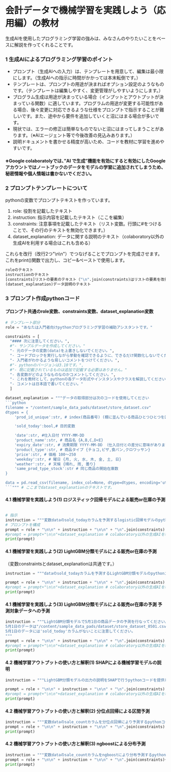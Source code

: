 # 会計データで機械学習を実践しよう（応用編）の教材
  
生成AIを使用したプログラミング学習の強みは、みなさんのやりたいことをベースに解説を作ってくれることです。
  
### 1 生成AIによるプログラミング学習のポイント
- プロンプト（生成AIへの入力）は、テンプレートを用意して、編集は最小限にします。（生成AIへの指示に時間がかかっては本末転倒です。）
- テンプレートは、プロンプトの用途が決まればオプション設定のようなものです。（テンプレートは編集しやすく、変更管理がしやすいようにします。）
- プログラム生成は用途が決まっている場合（インプットとアウトプットが決まっている関数）に適しています。プログラムの用途が変更する可能性がある場合、後々変更に対応できるような仕様をプロンプトで指示することが難しいです。また、途中から要件を追加していくと沼にはまる場合が多いです。
- 現状では、エラーの修正は簡単なものでないと沼にはまってしまうことがあります。（※AIエージェント等で今後改善の見込みあります。）
- 説明ドキュメントを書かせる精度が高いため、コードを教材に学習を進めやすいです。
  
#### ※Google colaboratolyでは、”AI で生成”機能を有効にすると有効にしたGoogleアカウントではノートブックのデータをモデルの学習に追加されてしまうため、秘密情報や個人情報は書かないでください。
  
  
  
### 2 プロンプトテンプレートについて
  
pythonの変数でプロンプトテキストを作っています。
  
1. role: 役割を記載したテキスト
2. instruction: 指示内容を記載したテキスト（ここを編集）
3. constraints: 注意事項を記載したテキスト（リスト変数。行頭に#をつけることで、その行のテキストを無効化できます。）
4. dataset_explanation: データに関する説明のテキスト（colaboratory以外の生成AIを利用する場合はこれも含める）
  
これらを改行（改行2つ"\n\n"）でつなげることでプロンプトを完成させます。これをprint()関数で出力し、コピー&ペーストで使用します。
  
```python
roleのテキスト
instructionのテキスト
[constraints]リストの要素のテキスト（"\n".join(constraints)はリストの要素を改行でつなげています。）
(dataset_explanation)データ説明のテキスト
```
  
  
  
### 3 プロンプト作成pythonコード
  
#### プロンプト共通のrole変数、constraints変数、dataset_explanation変数
```python
# テンプレート部分
role = "あなたは入門者向けpythonプログラミング学習の補助アシスタントです。"

constraints = [
  "#### 次に注意してください。",
  #"- サンプルデータを作成してください。"
  "- 元のデータの変数(data)を上書きしないでください。",
  "- コードブロックを実行しながら挙動を確認できるように、できるだけ関数化しないでください。",
  "- 入門者がわかるような易しいコメントをつけてください。",
  #"- pythonのバージョンは3.10です。",
  #"- 既に記載されているものは追加で記載する必要はありません。"
  "- 各変数がどのようなものなのかコメントしてください。",
  "- これを教材として、pythonの各データ形式やインスタンスやクラスを解説してください。",
  "- コメントは日本語で書いてください。"
  ]

dataset_explanation = """データの取得部分は次のコードを使用してください
```python
filename = "/content/sample_data_pads/dataset/store_dataset.csv"
dtypes = {
    'prod_id_unique':str, # index(商品番号) (棚に並んでいる商品ひとつひとつを区別 ex A_1_20240401, A_2_20240401, ...)

    'sold_today':bool,# 目的変数

    'date':str, #仕入日付 YYYY-MM-DD
    'product_name':str, # 商品名 {A,B,C,D<E}
    'expiry_date':str, # 消費期限 YYYY-MM-DD （仕入日付との差分に意味があります）
    'product_type':str, # 商品タイプ {チョコ,ピザ,食パン,クロワッサン}
    'price':str, # 価格 100〜250
    'weekday':str, # 曜日 {月, 火, 水, 木, 金, 土, 日}
    'weather':str, # 天候 {晴れ, 雨, 曇り}
    'same_prod_type_stock':str # 同じ商品の開始在庫数
}

data = pd.read_csv(filename, index_col=None, dtype=dtypes, encoding='utf-8')
```""" # ここまでdataset_explanationのテキストです。
```
  
#### 4.1 機械学習を実践しよう(1) ロジスティック回帰モデルによる販売or在庫の予測 
```python

# 指示
instruction = """変数dataのsold_todayカラムを予測するlogistic回帰モデルのpythonコードを提供してください。"""
# プロンプトを構成
prompt = role + "\n\n" + instruction + "\n\n" + "\n".join(constraints)
#prompt = prompt+"\n\n"+dataset_explanation # colaboratory以外の生成AIを利用する場合は行頭の#をはずし、有効にする
print(prompt)
```

#### 4.1 機械学習を実践しよう(2) LightGBM分類モデルによる販売or在庫の予測
  
（変数constraintsとdataset_explanationは共通です。）
```python
instruction = """dataのsold_todayカラムを予測するLightGBM分類モデルのpythonコードを提供してください。"""

prompt = role + "\n\n" + instruction + "\n\n" + "\n".join(constraints)
#prompt = prompt+"\n\n"+dataset_explanation # colaboratory以外の生成AIを利用する場合は行頭の#をはずし、有効にする
print(prompt)
```
  
#### 4.1 機械学習を実践しよう(3) LightGBM分類モデルによる販売or在庫の予測 予測対象データへの予測
```python
instruction = """LightGBM分類モデルで5月1日の商品データの予測を行なってください。
5月1日のデータは"/content/sample_data_pads/dataset/store_dataset_0501.csv"です。
5月1日のデータには'sold_today'カラムがないことに注意してください。
"""
prompt = role + "\n\n" + instruction + "\n\n" + "\n".join(constraints)
#prompt = prompt+"\n\n"+dataset_explanation # colaboratory以外の生成AIを利用する場合は行頭の#をはずし、有効にする
print(prompt)
```
  
  
#### 4.2 機械学習アウトプットの使い方と解釈(1) SHAPによる機械学習モデルの説明
```python
instruction = """LightGBM分類モデルの出力の説明をSHAPで行うpythonコードを提供してください。サンプルを例にSHAP値のウォーターフォール図を作成してください"""

prompt = role + "\n\n" + instruction + "\n\n" + "\n".join(constraints)
#prompt = prompt+"\n\n"+dataset_explanation # colaboratory以外の生成AIを利用する場合は行頭の#をはずし、有効にする
print(prompt)
```
  
  
#### 4.2 機械学習アウトプットの使い方と解釈(2) 分位点回帰による区間予測
```python
instruction = """変数dataのsale_countカラムを分位点回帰により予測するpythonコードを提供してください。"""
prompt = role + "\n\n" + instruction + "\n\n" + "\n".join(constraints)
print(prompt)
```
  
  
#### 4.2 機械学習アウトプットの使い方と解釈(3) ngboostによる分布予測
```python
instruction = """変数dataのsale_countカラムをngboostにより分布予測するpythonコードを提供してください。"""
prompt = role + "\n\n" + instruction + "\n\n" + "\n".join(constraints)+"\n\n"#+cot
print(prompt)
```
